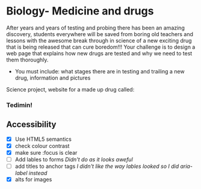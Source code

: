 # Biology- Medicine and drugs

After years and years of testing and probing there has been an amazing discovery, students everywhere will be saved from boring old teachers and lessons with the awesome break through in science of  a new exciting drug that is being released that can cure boredom!!!
Your challenge is to design a web page that explains how new drugs are tested and why we need to test them thoroughly. 

- You must include: what stages there are in testing and trailing a new drug, information and pictures

Science project, website for a made up drug called:
### Tedimin!

## Accessibility

- [x] Use HTML5 semantics
- [x] check colour contrast
- [x] make sure :focus is clear
- [ ] Add lables to forms       _Didn't do as it looks aweful_
- [ ] add titles to anchor tags  _I didn't like the way lables looked so I did aria-label instead_
- [x] alts for images
